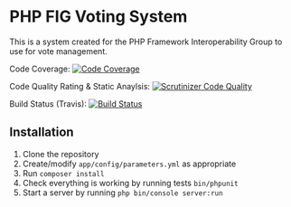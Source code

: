 PHP FIG Voting System
=====================

This is a system created for the PHP Framework Interoperability Group
to use for vote management.

Code Coverage: [![Code Coverage](https://scrutinizer-ci.com/g/michaelcullum/voting-system/badges/coverage.png?b=master)](https://scrutinizer-ci.com/g/michaelcullum/voting-system/?branch=master)

Code Quality Rating & Static Anaylsis: [![Scrutinizer Code Quality](https://scrutinizer-ci.com/g/michaelcullum/voting-system/badges/quality-score.png?b=master)](https://scrutinizer-ci.com/g/michaelcullum/voting-system/?branch=master)

Build Status (Travis): [![Build Status](https://travis-ci.org/michaelcullum/voting-system.svg?branch=master)](https://travis-ci.org/michaelcullum/voting-system)

Installation
------------

1. Clone the repository
2. Create/modify `app/config/parameters.yml` as appropriate
3. Run `composer install`
4. Check everything is working by running tests `bin/phpunit`
5. Start a server by running `php bin/console server:run`
